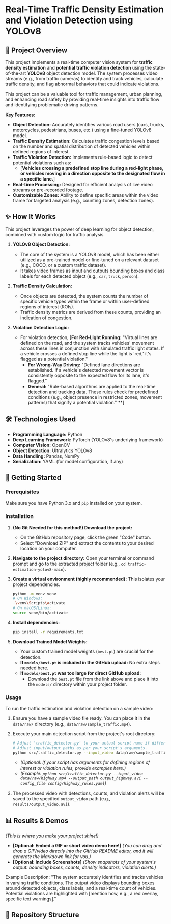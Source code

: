 # Real-Time Traffic Density Estimation and Violation Detection using YOLOv8

## 🚦 Project Overview

This project implements a real-time computer vision system for **traffic density estimation** and **potential traffic violation detection** using the state-of-the-art **YOLOv8** object detection model. The system processes video streams (e.g., from traffic cameras) to identify and track vehicles, calculate traffic density, and flag abnormal behaviors that could indicate violations.

This project can be a valuable tool for traffic management, urban planning, and enhancing road safety by providing real-time insights into traffic flow and identifying problematic driving patterns.

**Key Features:**
* **Object Detection:** Accurately identifies various road users (cars, trucks, motorcycles, pedestrians, buses, etc.) using a fine-tuned YOLOv8 model.
* **Traffic Density Estimation:** Calculates traffic congestion levels based on the number and spatial distribution of detected vehicles within defined regions of interest.
* **Traffic Violation Detection:** Implements rule-based logic to detect potential violations such as:
    * [**Vehicles crossing a predefined stop line during a red-light phase, or vehicles moving in a direction opposite to the designated flow in a specific lane.**]
* **Real-time Processing:** Designed for efficient analysis of live video streams or pre-recorded footage.
* **Customizable Zones:** Ability to define specific areas within the video frame for targeted analysis (e.g., counting zones, detection zones).

## ✨ How It Works

This project leverages the power of deep learning for object detection, combined with custom logic for traffic analysis.

1.  **YOLOv8 Object Detection:**
    * The core of the system is a YOLOv8 model, which has been either utilized as a pre-trained model or fine-tuned on a relevant dataset (e.g., COCO, or a custom traffic dataset).
    * It takes video frames as input and outputs bounding boxes and class labels for each detected object (e.g., `car`, `truck`, `person`).

2.  **Traffic Density Calculation:**
    * Once objects are detected, the system counts the number of specific vehicle types within the frame or within user-defined regions of interest (ROIs).
    * Traffic density metrics are derived from these counts, providing an indication of congestion.

3.  **Violation Detection Logic:**
    * For violation detection, [**For Red-Light Running:** "Virtual lines are defined on the road, and the system tracks vehicles' movement across these lines in conjunction with simulated traffic light states. If a vehicle crosses a defined stop line while the light is 'red,' it's flagged as a potential violation."
        * **For Wrong-Way Driving:** "Defined lane directions are established. If a vehicle's detected movement vector is consistently opposite to the expected flow for its lane, it's flagged."
        * **General:** "Rule-based algorithms are applied to the real-time detection and tracking data. These rules check for predefined conditions (e.g., object presence in restricted zones, movement patterns) that signify a potential violation."
**]

## 🛠️ Technologies Used

* **Programming Language:** Python
* **Deep Learning Framework:** PyTorch (YOLOv8's underlying framework)
* **Computer Vision:** OpenCV
* **Object Detection:** Ultralytics YOLOv8
* **Data Handling:** Pandas, NumPy
* **Serialization:** YAML (for model configuration, if any)

## 🚀 Getting Started

### Prerequisites

Make sure you have Python 3.x and `pip` installed on your system.

### Installation

1.  **(No Git Needed for this method!) Download the project:**
    * On the GitHub repository page, click the green "Code" button.
    * Select "Download ZIP" and extract the contents to your desired location on your computer.

2.  **Navigate to the project directory:**
    Open your terminal or command prompt and go to the extracted project folder (e.g., `cd traffic-estimation-yolov8-main`).

3.  **Create a virtual environment (highly recommended):**
    This isolates your project dependencies.
    ```bash
    python -m venv venv
    # On Windows:
    .\venv\Scripts\activate
    # On macOS/Linux:
    source venv/bin/activate
    ```

4.  **Install dependencies:**
    ```bash
    pip install -r requirements.txt
    ```

5.  **Download Trained Model Weights:**
    * Your custom trained model weights (`best.pt`) are crucial for the detection.
    * **If `models/best.pt` is included in the GitHub upload:** No extra steps needed here.
    * **If `models/best.pt` was too large for direct GitHub upload:**
        * Download the `best.pt` file from the link above and place it into the `models/` directory within your project folder.

### Usage

To run the traffic estimation and violation detection on a sample video:

1.  Ensure you have a sample video file ready. You can place it in the `data/raw/` directory (e.g., `data/raw/sample_traffic.mp4`).

2.  Execute your main detection script from the project's root directory:
    ```bash
    # Adjust 'traffic_detector.py' to your actual script name if different.
    # Adjust input/output paths as per your script's arguments.
    python src/traffic_detector.py --input_video data/raw/sample_traffic.mp4 --output_video results/output_video.avi
    ```
    * *(Optional: If your script has arguments for defining regions of interest or violation rules, provide examples here.)*
    * *(Example: `python src/traffic_detector.py --input_video data/raw/highway.mp4 --output_path output_highway.avi --config_file config/highway_rules.yaml`)*

3.  The processed video with detections, counts, and violation alerts will be saved to the specified `output_video` path (e.g., `results/output_video.avi`).

## 📊 Results & Demos

*(This is where you make your project shine!)*

* **[Optional: Embed a GIF or short video demo here!]**
    *(You can drag and drop a GIF/video directly into the GitHub README editor, and it will generate the Markdown link for you.)*
* **[Optional: Include Screenshots]**
    *(Show snapshots of your system's output: bounding boxes, counts, density indicators, violation alerts.)*

Example Description:
"The system accurately identifies and tracks vehicles in varying traffic conditions. The output video displays bounding boxes around detected objects, class labels, and a real-time count of vehicles. Potential violations are highlighted with [mention how, e.g., a red overlay, specific text warnings]."

## 📁 Repository Structure
